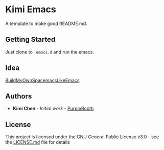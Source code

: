 # Kimi Emacs

A template to make good README.md.

## Getting Started

Just clone to `.emacs.d` and run the emacs.

## Idea

[BuildMyOwnSpacemacsLikeEmacs](https://gist.github.com/8498ea78c10e6cb8d2cfed1805c6fd5e.git)

## Authors

* **Kimi Chen** - *Initial work* - [PurpleBooth](https://github.com/kimichen13)

## License

This project is licensed under the GNU General Public License v3.0 - see the [LICENSE.md](LICENSE.md) file for details

